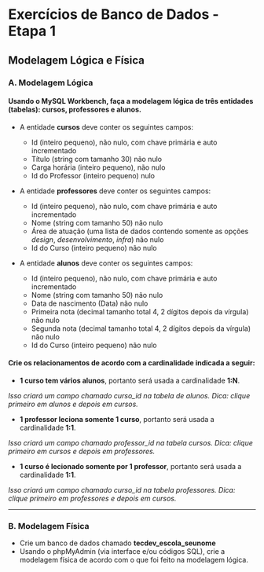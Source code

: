 # Exercícios de Banco de Dados - Etapa 1

## Modelagem Lógica e Física

### A. Modelagem Lógica

#### Usando o MySQL Workbench, faça a modelagem lógica de três entidades (tabelas): **cursos**, **professores** e **alunos**.

- A entidade **cursos** deve conter os seguintes campos:

    - Id (inteiro pequeno), não nulo, com chave primária e auto incrementado
    - Título (string com tamanho 30) não nulo
    - Carga horária (inteiro pequeno), não nulo
    - Id do Professor (inteiro pequeno) nulo

- A entidade **professores** deve conter os seguintes campos:    

    - Id (inteiro pequeno), não nulo, com chave primária e auto incrementado
    - Nome (string com tamanho 50) não nulo
    - Área de atuação (uma lista de dados contendo somente as opções *design*, *desenvolvimento*, *infra*) não nulo
    - Id do Curso (inteiro pequeno) não nulo

- A entidade **alunos** deve conter os seguintes campos:    

    - Id (inteiro pequeno), não nulo, com chave primária e auto incrementado
    - Nome (string com tamanho 50) não nulo
    - Data de nascimento (Data) não nulo
    - Primeira nota (decimal tamanho total 4, 2 dígitos depois da vírgula) não nulo
    - Segunda nota (decimal tamanho total 4, 2 dígitos depois da vírgula) não nulo
    - Id do Curso (inteiro pequeno) não nulo

  
#### Crie os relacionamentos de acordo com a cardinalidade indicada a seguir:

- **1 curso tem vários alunos**, portanto será usada a cardinalidade **1:N**. 

*Isso criará um campo chamado curso_id na tabela de alunos. Dica: clique primeiro em alunos e depois em cursos.*

- **1 professor leciona somente 1 curso**, portanto será usada a cardinalidade **1:1**. 

*Isso criará um campo chamado professor_id na tabela cursos. Dica: clique primeiro em cursos e depois em professores.*

- **1 curso é lecionado somente por 1 professor**, portanto será usada a cardinalidade **1:1**. 

*Isso criará um campo chamado curso_id na tabela professores. Dica: clique primeiro em professores e depois em cursos.*

---

### B. Modelagem Física

- Crie um banco de dados chamado **tecdev_escola_seunome**
- Usando o phpMyAdmin (via interface e/ou códigos SQL), crie a modelagem física de acordo com o que foi feito na modelagem lógica.



